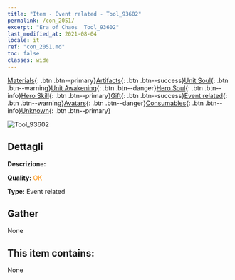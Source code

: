 ```yaml
---
title: "Item - Event related - Tool_93602"
permalink: /con_2051/
excerpt: "Era of Chaos  Tool_93602"
last_modified_at: 2021-08-04
locale: it
ref: "con_2051.md"
toc: false
classes: wide
---
```

 [Materials](/ItemsIT/){: .btn .btn--primary}[Artifacts](/ItemsIT/Artifacts/){: .btn .btn--success}[Unit Soul](/ItemsIT/UnitSoul/){: .btn .btn--warning}[Unit Awakening](/ItemsIT/UnitAwakening/){: .btn .btn--danger}[Hero Soul](/ItemsIT/HeroSoul/){: .btn .btn--info}[Hero Skill](/ItemsIT/HeroSkill/){: .btn .btn--primary}[Gift](/ItemsIT/Gift/){: .btn .btn--success}[Event related](/ItemsIT/Events/){: .btn .btn--warning}[Avatars](/ItemsIT/Avatars/){: .btn .btn--danger}[Consumables](/ItemsIT/Consumables/){: .btn .btn--info}[Unknown](/ItemsIT/Unknown/){: .btn .btn--primary}

 ![Tool_93602](/images/t/juexing_602.jpg)

## Dettagli
 **Descrizione:** 

 **Quality:** <span style="color: #FF8C00">OK</span>

 **Type:** Event related

## Gather

  None

## This item contains:

  None

